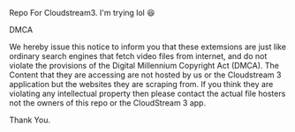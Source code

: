 Repo For Cloudstream3. I'm trying lol 😆 


DMCA

We hereby issue this notice to inform you that these extemsions are just like ordinary search engines that fetch video files from internet, and do not violate the provisions of the Digital Millennium Copyright Act (DMCA). The Content that they are accessing are not hosted by us or the Cloudstream 3 application but the websites they are scraping from. If you think they are violating any intellectual property then please contact the actual file hosters not the owners of this repo or the CloudStream 3 app.

Thank You.
